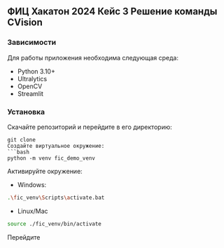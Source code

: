 ## ФИЦ Хакатон 2024 Кейс 3 Решение команды CVision

### Зависимости
Для работы приложения необходима следующая среда:
* Python 3.10+
* Ultralytics
* OpenCV
* Streamlit

### Установка
Скачайте репозиторий и перейдите в его директорию:
```
git clone 
Создайте виртуальное окружение:
```bash
python -m venv fic_demo_venv
```
Активируйте окружение:
* Windows:
```bash
.\fic_venv\Scripts\activate.bat
```
* Linux/Mac
```bash
source ./fic_venv/bin/activate
```
Перейдите